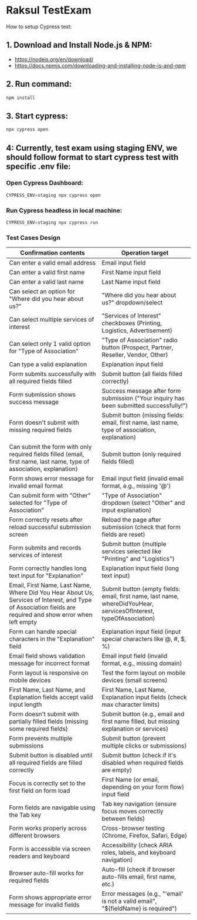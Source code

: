 # Raksul TestExam
How to setup Cypress test:
## 1. Download and Install  Node.js & NPM: 
- https://nodejs.org/en/download/
- https://docs.npmjs.com/downloading-and-installing-node-js-and-npm
## 2. Run command:
```javascript
npm install
```
## 3. Start cypress: 
```javascript
npx cypress open
```
## 4: Currently, test exam using staging ENV, we should follow format to start cypress test with specific .env file:
### Open Cypress Dashboard: 
```javascript
CYPRESS_ENV=staging npx cypress open
```
### Run Cypress headless in local machine: 
```javascript
CYPRESS_ENV=staging npx cypress run
```

### Test Cases Design
| Confirmation contents                                  | Operation target                                               |
| ------------------------------------------------------ | -------------------------------------------------------------- |
| Can enter a valid email address                        | Email input field                                               |
| Can enter a valid first name                           | First Name input field                                          |
| Can enter a valid last name                            | Last Name input field                                           |
| Can select an option for "Where did you hear about us?" | "Where did you hear about us?" dropdown/select                  |
| Can select multiple services of interest               | "Services of Interest" checkboxes (Printing, Logistics, Advertisement) |
| Can select only 1 valid option for "Type of Association" | "Type of Association" radio button (Prospect, Partner, Reseller, Vendor, Other) |
| Can type a valid explanation                           | Explanation input field                                         |
| Form submits successfully with all required fields filled | Submit button (all fields filled correctly)                     |
| Form submission shows success message                  | Success message after form submission ("Your inquiry has been submitted successfully!") |
| Form doesn't submit with missing required fields       | Submit button (missing fields: email, first name, last name, type of association, explanation) |
| Can submit the form with only required fields filled (email, first name, last name, type of association, explanation) | Submit button (only required fields filled)                     |
| Form shows error message for invalid email format      | Email input field (invalid email format, e.g., missing '@')     |
| Can submit form with "Other" selected for "Type of Association" | "Type of Association" dropdown (select "Other" and input explanation) |
| Form correctly resets after reload successful submission screen | Reload the page after submission (check that form fields are reset) |
| Form submits and records services of interest          | Submit button (multiple services selected like "Printing" and "Logistics") |
| Form correctly handles long text input for "Explanation" | Explanation input field (long text input)                      |
| Email, First Name, Last Name, Where Did You Hear About Us, Services of Interest, and Type of Association fields are required and show error when left empty | Submit button (empty fields: email, first name, last name, whereDidYouHear, servicesOfInterest, typeOfAssociation) |
| Form can handle special characters in the "Explanation" field | Explanation input field (input special characters like @, #, $, %) |
| Email field shows validation message for incorrect format | Email input field (invalid format, e.g., missing domain)        |
| Form layout is responsive on mobile devices            | Test the form layout on mobile devices (small screens)         |
| First Name, Last Name, and Explanation fields accept valid input length | First Name, Last Name, Explanation input fields (check max character limits) |
| Form doesn't submit with partially filled fields (missing some required fields) | Submit button (e.g., email and first name filled, but missing explanation or services) |
| Form prevents multiple submissions                     | Submit button (prevent multiple clicks or submissions)         |
| Submit button is disabled until all required fields are filled correctly | Submit button (check if it's disabled when required fields are empty) |
| Focus is correctly set to the first field on form load | First Name (or email, depending on your form flow) input field  |
| Form fields are navigable using the Tab key            | Tab key navigation (ensure focus moves correctly between fields) |
| Form works properly across different browsers          | Cross-browser testing (Chrome, Firefox, Safari, Edge)          |
| Form is accessible via screen readers and keyboard      | Accessibility (check ARIA roles, labels, and keyboard navigation) |
| Browser auto-fill works for required fields            | Auto-fill (check if browser auto-fills email, first name, etc.) |
| Form shows appropriate error message for invalid fields | Error messages (e.g., "'email' is not a valid email", "${fieldName} is required") |

